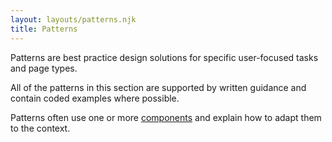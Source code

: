 ```yaml
---
layout: layouts/patterns.njk
title: Patterns
---
```


Patterns are best practice design solutions for specific user-focused tasks and page types.

All of the patterns in this section are supported by written guidance and contain coded examples where possible.

Patterns often use one or more [components](../components) and explain how to adapt them to the context.

<!-- See all the [patterns in the backlog](https://github.com/ministryofjustice/moj-design-system-backlog/issues). -->
